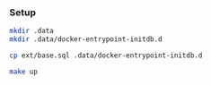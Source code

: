 ### Setup
```bash
mkdir .data
mkdir .data/docker-entrypoint-initdb.d

cp ext/base.sql .data/docker-entrypoint-initdb.d

make up
```